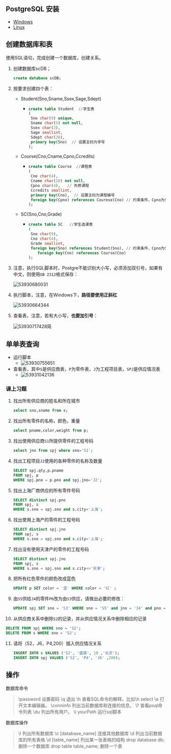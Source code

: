

## PostgreSQL 安装

- [Windows](https://www.yiibai.com/postgresql/install-postgresql.html)
- [Linux](https://www.cnblogs.com/freeweb/p/8006639.html)

## 创建数据库和表  

使用SQL语句，完成创建一个数据库，创建关系。

1. 创建数据库scDB；

   ```sql
   create database scDB;
   ```

2. 按要求创建四个表：  

   - Student(Sno,Sname,Ssex,Sage,Sdept)  

     - ```sql
       create table Student  //学生表
       (
       	Sno char(9) unique,
       	Sname char(5) not null,
       	Ssex char(2),
       	Sage smallint,
       	Sdept char(20),
       	primary key(Sno)  // 设置主码为学号
       );
       ```

   - Course(Cno,Cname,Cpno,Ccredits)  

     - ```sql
       create table Course  //课程表
       (
       	Cno char(4),
       	Cname char(20) not null,
       	Cpno char(4),   // 先修课程
       	Ccredits smallint,
       	primary key(Cno),  // 设置主码为课程编号
       	foreign key(Cpno) references Courese(Cno) // 约束条件，Cpno为外码，被参照表Course，被参照列为Cno
       );
       ```

   - SC(Sno,Cno,Grade)

     - ```sql
       create table SC   //学生选课表
       (
       	Sno char(9),
       	Cno char(4),
       	Grade smallint,
       	foreign key(Sno) references Student(Sno), // 约束条件，Cpno为外码，被参照表Course，被参照列为Cno
           foreign key(Cno) references Course(Cno)
       );
       ```

3. 注意，执行SQL脚本时，Postgre不能识别大小写，必须添加双引号，如果有中文，则使用`GB 2312`格式保存：

   ![53930680031](http://wx4.sinaimg.cn/mw690/0060lm7Tly1fw5675efbaj30bw0cigmd.jpg)

4. 执行脚本，注意，在Windows下，**路径要使用正斜杠**

   ![53930664344](http://wx3.sinaimg.cn/mw690/0060lm7Tly1fw564eg8t3j30df06emx6.jpg)

5. 查看表，注意，若有大小写，**也要加引号**：

   ![53930717428](http://wx3.sinaimg.cn/mw690/0060lm7Tly1fw56djj7zej30m506wjrp.jpg)简
   
## 单单表查询  

   - 运行脚本
     - ![53930755651](http://wx4.sinaimg.cn/mw690/0060lm7Tly1fw56k596nkj30da04tjra.jpg)
   - 查看表，其中`S`是供应商表，`P`为零件表，`J`为工程项目表，`SPJ`是供应情况表
     - ![53931042136](http://wx3.sinaimg.cn/mw690/0060lm7Tly1fw57y07ytoj309x066t8k.jpg)


### 课上习题

1. 找出所有供应商的姓名和所在城市

   ```sql
   select sno,sname from s;
   ```

2. 找出所有零件的名称，颜色，重量

   ```sql
   select pname,color,weight from p;
   ```

3. 找出使用供应商`S1`所提供零件的工程号码

   ```sql
   select jno from spj where sno='S1';
   ```

4. 找出工程项目`J2`使用的各种零件的名称及数量

   ```sql
   SELECT spj.qty,p.pname
   FROM spj, p
   WHERE spj.pno = p.pno and spj.jno='J2'; 
   ```

5. 找出上海厂商供应的所有零件号码

   ```sql
   SELECT distinct spj.pno 
   FROM spj, s
   WHERE s.sno = spj.sno and s.city='上海'; 
   ```

6. 找出使用上海产的零件的工程号码

   ```sql
   SELECT distinct spj.jno 
   FROM spj, s
   WHERE s.sno = spj.sno and s.city='上海'; 
   ```

7. 找出没有使用天津产的零件的工程号码

   ```sql
   SELECT distinct spj.jno 
   FROM spj, s
   WHERE s.sno = spj.sno and s.city<>'天津'; 
   ```

8. 把所有红色零件的颜色改成蓝色

   ```sql
   UPDATE p SET color = '蓝' WHERE color = '红' ;
   ```

9. 由`S5`供给`J4`的零件`P6`改为由`S3`供应，请做出必要的修改：

   ```sql
   UPDATE spj SET sno = 'S3' WHERE sno = 'S5' and jno = 'J4' and pno ='P6' ;
   ```

10. 从供应商关系中删除`S2`的记录，并从供应情况关系中删除相应的记录

   ```sql
   DELETE FROM spj WHERE sno = 'S2'; 
   DELETE FROM s WHERE sno = 'S2'; 
   ```

11. 请将（S2，J6，P4,200）插入供应情况关系

    ```sql
    INSERT INTO s VALUES ('S2', '盛锡', 10 ,'北京');
    INSERT INTO spj VALUES ('S2', 'P4', 'J6' ,200);
    ```




## 操作

数据库命令

> \password           设置密码
> \q                  退出
> \h                  查看SQL命令的解释，比如\h select 
> \e                  打开文本编辑器。
> \conninfo           列出当前数据库和连接的信息。
> \\?                  查看psql命令列表
> \du                 列出所有用户。 
> \i yourPath 	运行sql脚本
> 

 数据库操作

> \l                  列出所有数据库
> \c [database_name]  连接其他数据库
> \d                  列出当前数据库的所有表格
> \d [table_name]     列出某一张表格的结构
> drop database db; 	删除一个数据库
> drop table table_name;	删除一个表


